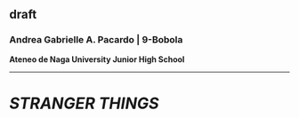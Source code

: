 ## draft

### **Andrea Gabrielle A. Pacardo | 9-Bobola**

**Ateneo de Naga University Junior High School**

---

# ***STRANGER THINGS***
